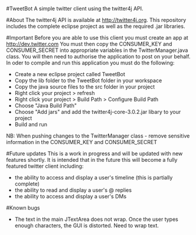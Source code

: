 #TweetBot
A simple twitter client using the twitter4j API.

#About
The twitter4j API is available at http://twitter4j.org. This repository includes the complete eclipse project as well as the required .jar libraries.

#Important
Before you are able to use this client you must create an app at http://dev.twitter.com
You must then copy the CONSUMER_KEY and CONSUMER_SECRET into appropriate variables in the TwitterManager.java class. You will then need to authorise the application to post on your behalf. 
In oder to compile and run this application you must do the following:
- Create a new eclipse project called TweetBot
- Copy the lib folder to the TweetBot folder in your workspace
- Copy the java source files to the src folder in your project
- Right click your project > refresh
- Right click your project > Build Path > Configure Build Path
- Choose "Java Build Path"
- Choose "Add jars" and add the twitter4j-core-3.0.2.jar libary to your project
- Build and run 

NB: When pushing changes to the TwitterManager class - remove sensitive information in the CONSUMER_KEY and CONSUMER_SECRET

#Future updates
This is a work in progress and will be updated with new features shortly. It is intended that in the future this will become a fully featured twitter client including:
- the ability to access and display a user's timeline (this is partially complete)
- the ability to read and display a user's @ replies
- the ability to access and display a user's DMs

#Known bugs
- The text in the main JTextArea does not wrap. Once the user types enough characters, the GUI is distorted. Need to wrap text.